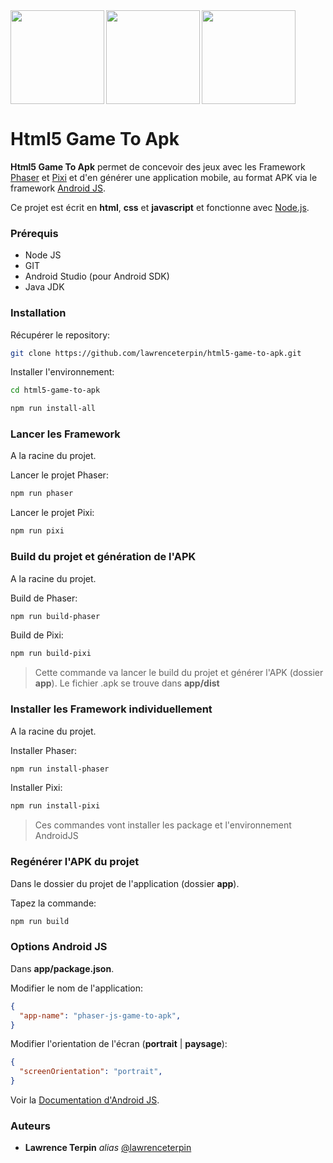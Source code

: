 <img src = "https://phaser.io/images/img.png" align="left" width ="150px">

<img src = "https://pixijs.download/pixijs-text.svg" align="left" width ="150px">

<img src = "https://android-js.github.io/img/icon.png" width ="150px">

# Html5 Game To Apk #
**Html5 Game To Apk** permet de concevoir des jeux avec les Framework [Phaser](https://phaser.io/) et [Pixi](https://www.pixijs.com/) et d'en générer une application mobile, au format APK via le framework [Android JS](https://android-js.github.io/).

Ce projet est écrit en **html**, **css** et **javascript** et fonctionne avec [Node.js](https://nodejs.org/).

### Prérequis ###

* Node JS
* GIT
* Android Studio (pour Android SDK)
* Java JDK

### Installation ###

Récupérer le repository:

```bash
git clone https://github.com/lawrenceterpin/html5-game-to-apk.git
```

Installer l'environnement:

```bash
cd html5-game-to-apk
```

```bash
npm run install-all
```

### Lancer les Framework ###

A la racine du projet.
    
Lancer le projet Phaser:

```bash
npm run phaser
```

Lancer le projet Pixi:

```bash
npm run pixi
```

### Build du projet et génération de l'APK ###

A la racine du projet.

Build de Phaser:

```bash
npm run build-phaser
```

Build de Pixi:

```bash
npm run build-pixi
```
    
> Cette commande va lancer le build du projet et générer l'APK (dossier **app**).
> Le fichier .apk se trouve dans **app/dist**

### Installer les Framework individuellement ###

A la racine du projet.

Installer Phaser:

```bash
npm run install-phaser
```

Installer Pixi:

```bash
npm run install-pixi
```

> Ces commandes vont installer les package et l'environnement AndroidJS

### Regénérer l'APK du projet ###

Dans le dossier du projet de l'application (dossier **app**).

Tapez la commande:

```bash
npm run build
```

### Options Android JS ###

Dans **app/package.json**.

Modifier le nom de l'application:

```json
{
  "app-name": "phaser-js-game-to-apk",
}
```

Modifier l'orientation de l'écran (**portrait** | **paysage**):

```json
{
  "screenOrientation": "portrait",
}
```

Voir la [Documentation d'Android JS](https://android-js.github.io/docs/).


### Auteurs ###

* **Lawrence Terpin** _alias_ [@lawrenceterpin](https://gist.github.com/lawrenceterpin)
